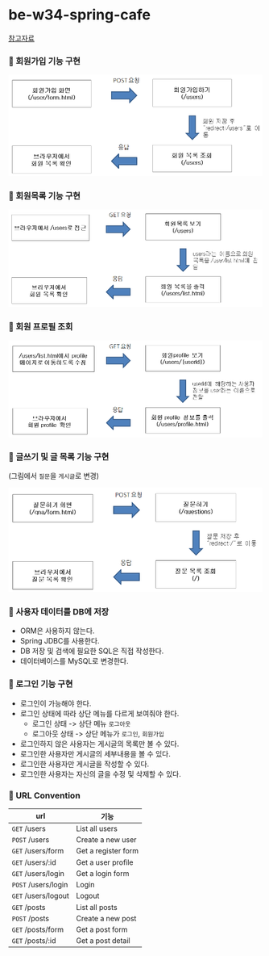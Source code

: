 # be-w34-spring-cafe

[참고자료](https://lucas.codesquad.kr/2022-kakao/course/%EC%9B%B9%EB%B0%B1%EC%97%94%EB%93%9C/Kakao-Cafe)

### 📌 회원가입 기능 구현

![img.png](img/img.png)

### 📌 회원목록 기능 구현

![img_1.png](img/img_1.png)

### 📌 회원 프로필 조회

![img_2.png](img/img_2.png)

### 📌 글쓰기 및 글 목록 기능 구현

(그림에서 `질문`을 `게시글`로 변경)

![img.png](img/img3.png)

### 📌 사용자 데이터를 DB에 저장
- ORM은 사용하지 않는다.
- Spring JDBC를 사용한다.
- DB 저장 및 검색에 필요한 SQL은 직접 작성한다.
- 데이터베이스를 MySQL로 변경한다.

### 📌 로그인 기능 구현
- 로그인이 가능해야 한다.
- 로그인 상태에 따라 상단 메뉴를 다르게 보여줘야 한다.
    - 로그인 상태 -> 상단 메뉴 `로그아웃`
    - 로그아웃 상태 -> 상단 메뉴가 `로그인`, `회원가입`
- 로그인하지 않은 사용자는 게시글의 목록만 볼 수 있다. 
- 로그인한 사용자만 게시글의 세부내용을 볼 수 있다. 
- 로그인한 사용자만 게시글을 작성할 수 있다. 
- 로그인한 사용자는 자신의 글을 수정 및 삭제할 수 있다.

### 📌 URL Convention

| url                 | 기능                  |
|---------------------|---------------------|
| `GET` /users        | List all users      |
| `POST` /users       | Create a new user   |
| `GET` /users/form   | Get a register form |
| `GET` /users/:id    | Get a user profile  |
| `GET` /users/login  | Get a login form    |
| `POST` /users/login | Login               |
| `GET` /users/logout | Logout              |
| `GET` /posts        | List all posts      |
| `POST` /posts       | Create a new post   |
| `GET` /posts/form   | Get a post form     |
| `GET` /posts/:id    | Get a post detail   |
